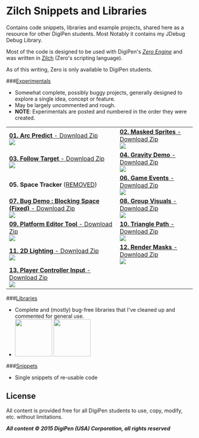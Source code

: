 # Zilch Snippets and Libraries
Contains code snippets, libraries and example projects, shared here as a resource for other DigiPen students. Most Notably it contains my JDebug Debug Library.

Most of the code is designed to be used with DigiPen's *<a href=zero.digipen.edu>Zero Engine</a>* and was written in <a href=http://zero.digipen.edu/Zilch.html>Zilch</a> (Zero's scripting language).

As of this writing, Zero is only available to DigiPen students.


###<a href=https://github.com/JohannesMP/Zilch-Snippets-and-Libraries/tree/master/Experimentals>Experimentals</a>
  * Somewhat complete, possibly buggy projects, generally designed to explore a single idea, concept or feature.
  * May be largely uncommented and rough.
  * **NOTE**: Experimentals are posted and numbered in the order they were created.

|  |  |
|---|---|
| <a href=https://github.com/JohannesMP/Zilch-Snippets-and-Libraries/tree/master/Experimentals/01_Arc_Predict>**01. Arc Predict** - <a href=https://github.com/JohannesMP/Zilch-Snippets-and-Libraries-Files/raw/master/Downloads/Experimentals/01_Arc_Predict_v1.0.zip>Download Zip</a> <br /> <img src=https://raw.githubusercontent.com/JohannesMP/Zilch-Snippets-and-Libraries-Files/master/Screenshots/Experimentals/01_Arc_Predict.gif></a> | <a href=https://github.com/JohannesMP/Zilch-Snippets-and-Libraries/tree/master/Experimentals/01_Masked_Spritest>**02. Masked Sprites** - <a href=https://github.com/JohannesMP/Zilch-Snippets-and-Libraries-Files/blob/master/Downloads/Experimentals/02_Masked_Sprites.v1.0.zip>Download Zip</a> <br /> <img src=https://raw.githubusercontent.com/JohannesMP/Zilch-Snippets-and-Libraries-Files/master/Screenshots/Experimentals/02_Masked_Sprites.gif></a> | 
| <a href=https://github.com/JohannesMP/Zilch-Snippets-and-Libraries/tree/master/Experimentals/03_Follow_Target>**03. Follow Target** - <a href=https://github.com/JohannesMP/Zilch-Snippets-and-Libraries-Files/blob/master/Downloads/Experimentals/03_Follow_Target.v1.0.zip>Download Zip</a> <br /> <img src=https://raw.githubusercontent.com/JohannesMP/Zilch-Snippets-and-Libraries-Files/master/Screenshots/Experimentals/03_Follow_Target.gif></a> | <a href=https://github.com/JohannesMP/Zilch-Snippets-and-Libraries/tree/master/Experimentals/04_Gravity_Demo>**04. Gravity Demo** - <a href=https://github.com/JohannesMP/Zilch-Snippets-and-Libraries-Files/blob/master/Downloads/Experimentals/04_Gravity_Demo.v1.0.zip>Download Zip</a> <br /> <img src=https://raw.githubusercontent.com/JohannesMP/Zilch-Snippets-and-Libraries-Files/master/Screenshots/Experimentals/04_Gravity_Demo.gif></a> | 
| **05. Space Tracker** (<a href=https://github.com/JohannesMP/Zilch-Snippets-and-Libraries/blob/master/Experimentals/05_Space_Tracker_REMOVED/Reason_For_Removal.txt>REMOVED</a>) | <a href=https://github.com/JohannesMP/Zilch-Snippets-and-Libraries/tree/master/Experimentals/06_Game_Events>**06. Game Events** - <a href=https://github.com/JohannesMP/Zilch-Snippets-and-Libraries-Files/blob/master/Downloads/Experimentals/06_Game_Events.v1.0.zip>Download Zip</a> <br /> <img src=https://raw.githubusercontent.com/JohannesMP/Zilch-Snippets-and-Libraries-Files/master/Screenshots/Experimentals/06_GameEvents.png></a> | 
| <a href=https://github.com/JohannesMP/Zilch-Snippets-and-Libraries/tree/master/Experimentals/07_BugDemo_BlockingSpaceBug_FIXED>**07. Bug Demo : Blocking Space (Fixed)** - <a href=https://github.com/JohannesMP/Zilch-Snippets-and-Libraries-Files/blob/master/Downloads/Experimentals/07_BugDemo_BlockingSpaceBug_FIXED.v1.0.zip>Download Zip</a> <br /> <img src=https://raw.githubusercontent.com/JohannesMP/Zilch-Snippets-and-Libraries-Files/master/Screenshots/Experimentals/07_BlockingSpaceBug.png></a> | <a href=https://github.com/JohannesMP/Zilch-Snippets-and-Libraries/tree/master/Experimentals/08_Group_Visuals>**08. Group Visuals** - <a href=https://github.com/JohannesMP/Zilch-Snippets-and-Libraries-Files/blob/master/Downloads/Experimentals/08_Group_Visuals.v1.0.zip>Download Zip</a> <br /> <img src=https://raw.githubusercontent.com/JohannesMP/Zilch-Snippets-and-Libraries-Files/master/Screenshots/Experimentals/02_Masked_Sprites.gif></a> | 
| <a href=https://github.com/JohannesMP/Zilch-Snippets-and-Libraries/tree/master/Experimentals/09_Custom_Platform_Tool>**09. Platform Editor Tool** - <a href=https://github.com/JohannesMP/Zilch-Snippets-and-Libraries-Files/blob/master/Downloads/Experimentals/09_Custom_Platform_Tool.v1.0.zip>Download Zip</a> <br /> <img src=https://raw.githubusercontent.com/JohannesMP/Zilch-Snippets-and-Libraries-Files/master/Screenshots/Experimentals/09_Custom_Platform_Tool.gif></a> | <a href=https://github.com/JohannesMP/Zilch-Snippets-and-Libraries/tree/master/Experimentals/10_Triangle_Path>**10. Triangle Path** - <a href=https://github.com/JohannesMP/Zilch-Snippets-and-Libraries-Files/blob/master/Downloads/Experimentals/10_Triangle_Path.v1.0.zip>Download Zip</a> <br /> <img src=https://raw.githubusercontent.com/JohannesMP/Zilch-Snippets-and-Libraries-Files/master/Screenshots/Experimentals/10_Triangle_Path.gif></a> | 
| <a href=https://github.com/JohannesMP/Zilch-Snippets-and-Libraries/tree/master/Experimentals/11_2D_Lighting>**11. 2D Lighting** - <a href=https://github.com/JohannesMP/Zilch-Snippets-and-Libraries-Files/blob/master/Downloads/Experimentals/11_2D_Lighting.v1.0.zip>Download Zip</a> <br /> <img src=https://raw.githubusercontent.com/JohannesMP/Zilch-Snippets-and-Libraries-Files/master/Screenshots/Experimentals/11_2D_Lighting.gif></a> | <a href=https://github.com/JohannesMP/Zilch-Snippets-and-Libraries/tree/master/Experimentals/12_Render_Masks>**12. Render Masks** - <a href=https://github.com/JohannesMP/Zilch-Snippets-and-Libraries-Files/blob/master/Downloads/Experimentals/12_Render_Masks.v1.0.zip>Download Zip</a> <br /> <img src=https://raw.githubusercontent.com/JohannesMP/Zilch-Snippets-and-Libraries-Files/master/Screenshots/Experimentals/12_Render_Masks.gif></a> | 
| <a href=https://github.com/JohannesMP/Zilch-Snippets-and-Libraries/tree/master/Experimentals/13_Player_Controller_Input>**13. Player Controller Input** - <a href=https://github.com/JohannesMP/Zilch-Snippets-and-Libraries-Files/blob/master/Downloads/Experimentals/13_Player_Controller_Input.v1.0.zip>Download Zip</a> <br /> <img src=https://raw.githubusercontent.com/JohannesMP/Zilch-Snippets-and-Libraries-Files/master/Screenshots/Experimentals/13_Player_Controller_Input.png></a> |   | 

###<a href=https://github.com/JohannesMP/Zilch-Snippets-and-Libraries/tree/master/Libraries>Libraries</a>
  * Complete and (mostly) bug-free libraries that I've cleaned up and commented for general use.
  * <img height=100 src=https://camo.githubusercontent.com/0cfa5f0812d49488c8a28c8e3f18d40d5a38b300/687474703a2f2f692e696d6775722e636f6d2f6b48524572724c2e706e672f /> <img height=100 src=https://camo.githubusercontent.com/ece0fd0eed3dffa48e7c2a5ea831307bfdd67a3b/687474703a2f2f692e696d6775722e636f6d2f747241323650482e706e67 />

###<a href=https://github.com/JohannesMP/Zilch-Snippets-and-Libraries/tree/master/Snippets>Snippets</a>
  * Single snippets of re-usable code

## License

All content is provided free for all DigiPen students to use, copy, modify, etc. without limitations.

***All content © 2015 DigiPen (USA) Corporation, all rights reserved***

